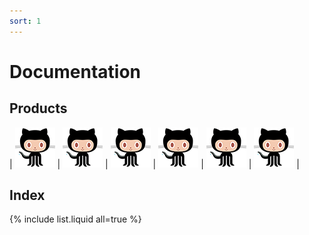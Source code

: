 ```yaml
---
sort: 1
---
```

# Documentation

## Products

| [![Octocat](../images/octocat.png)](https://github.com) | [![Octocat](../images/octocat.png)](https://github.com) |  [![Octocat](../images/octocat.png)](https://github.com) | [![Octocat](../images/octocat.png)](https://github.com) |  [![Octocat](../images/octocat.png)](https://github.com) | [![Octocat](../images/octocat.png)](https://github.com) |


## Index

{% include list.liquid all=true %}
